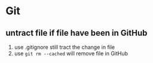# Git

## untract file if file have been in GitHub
1. use .gitignore still tract the change in file
2. use `git rm --cached` will remove file in GitHub